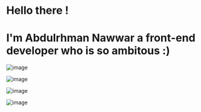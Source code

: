 # Hello there ! 
# I'm Abdulrhman Nawwar a front-end developer who is so ambitous :)


![image](https://github.com/user-attachments/assets/e2bbfd8b-1d65-43bb-977c-3626d1fbb585)


![image](https://github.com/user-attachments/assets/018c8332-4826-4654-b70c-921d8b497b57)


![image](https://github.com/user-attachments/assets/60c649ff-ff4a-48b9-b7a4-cfbf43946a2e)


![image](https://github.com/user-attachments/assets/6a04a8ce-f548-4152-88b7-1fd7aa973e28)

